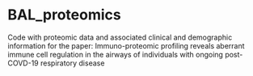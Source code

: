 # BAL_proteomics
Code with proteomic data and associated clinical and demographic information for the paper: Immuno-proteomic profiling reveals aberrant immune cell regulation in the airways of individuals with ongoing post-COVD-19 respiratory disease
